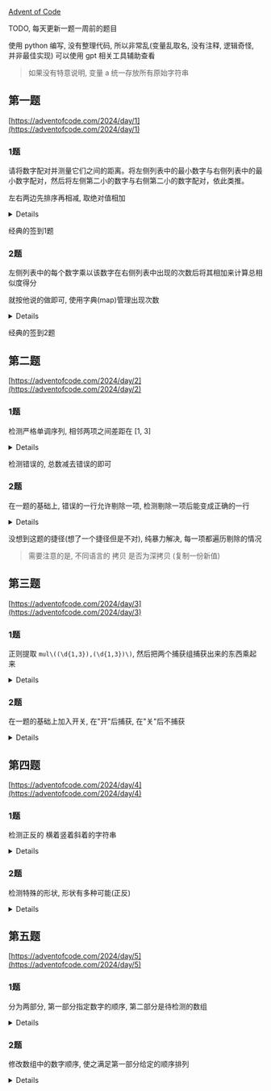 [Advent of Code](https://adventofcode.com/)

TODO, 每天更新一题一周前的题目

使用 python 编写, 没有整理代码, 所以非常乱(变量乱取名, 没有注释, 逻辑奇怪, 并非最佳实现)
可以使用 gpt 相关工具辅助查看

> 如果没有特意说明, 变量 a 统一存放所有原始字符串

## 第一题

[https://adventofcode.com/2024/day/1](https://adventofcode.com/2024/day/1)

### 1题

请将数字配对并测量它们之间的距离。将左侧列表中的最小数字与右侧列表中的最小数字配对，然后将左侧第二小的数字与右侧第二小的数字配对，依此类推。

左右两边先排序再相减, 取绝对值相加

<details><summary>Details</summary>
<p>

```python

list1, list2 = [], []

for i in a.split("\n"):
    m, n = i.split("   ")
    list1.append(int(m))
    list2.append(int(n))

ans = 0
for i in zip(sorted(list1), sorted(list2)):
    ans += abs(i[0] - i[1])
print(ans)

```

</p>
</details> 

经典的签到1题

### 2题

左侧列表中的每个数字乘以该数字在右侧列表中出现的次数后将其相加来计算总相似度得分

就按他说的做即可, 使用字典(map)管理出现次数

<details><summary>Details</summary>
<p>

```python
list1, list2 = [], []

for i in a.split("\n"):
    m, n = i.split("   ")
    list1.append(int(m))
    list2.append(int(n))

t = {}
for i in list2:
    if i in t:
        t[i] += 1
    else:
        t[i] = 1

ans = 0
for i in list1:
    if i in t:
        ans += i * t[i]

print(ans)
```

</p>
</details> 

经典的签到2题

## 第二题

[https://adventofcode.com/2024/day/2](https://adventofcode.com/2024/day/2)

### 1题

检测严格单调序列, 相邻两项之间差距在 [1, 3]

<details><summary>Details</summary>
<p>

```python
t = []
for i in a.split('\n'):
    t.append(list(map(int, i.split())))

ans = 0
for i in t:
    temp = 1 if i[1] - i[0] > 0 else -1
    for j in range(1, len(i)):

        if 0 < (i[j] - i[j - 1]) * temp < 4:
            continue
        else:
            ans += 1
            break


print(1000-ans)
```

</p>
</details> 

检测错误的, 总数减去错误的即可

### 2题

在一题的基础上, 错误的一行允许剔除一项, 检测剔除一项后能变成正确的一行

<details><summary>Details</summary>
<p>

```python
t = []
for i in a.split('\n'):
    t.append(list(map(int, i.split())))

ans = 0
for i in t:
    temp = 1 if i[1] - i[0] > 0 else -1
    for j in range(1, len(i)):
        if 0 < (i[j] - i[j - 1]) * temp < 4:
            continue
        else:
            # ans += 1
            for k in range(len(i)):
                copy = deepcopy(i)
                del copy[k]
                temp = 1 if copy[1] - copy[0] > 0 else -1
                for t in range(1, len(copy)):
                    if 0 < (copy[t] - copy[t - 1]) * temp < 4:
                        continue
                    else:
                        break
                else:
                    ans += 1
                    break
            break
    else:
        ans += 1

print(ans)
```

</p>
</details> 

没想到这题的捷径(想了一个捷径但是不对), 纯暴力解决, 每一项都遍历剔除的情况

> 需要注意的是, 不同语言的 拷贝 是否为深拷贝 (复制一份新值)

## 第三题

[https://adventofcode.com/2024/day/3](https://adventofcode.com/2024/day/3)

### 1题

正则提取 `mul\((\d{1,3}),(\d{1,3})\)`, 然后把两个捕获组捕获出来的东西乘起来

<details><summary>Details</summary>
<p>

```python
temp = re.findall(r'mul\((\d{1,3}),(\d{1,3})\)', a)
print(temp)
ans = 0
for i in temp:
    ans += int(i[0]) * int(i[1])

print(ans)
```

</p>
</details> 

### 2题

在一题的基础上加入开关, 在"开"后捕获, 在"关"后不捕获

<details><summary>Details</summary>
<p>

```python
allsearch = r'mul\((\d{1,3}),(\d{1,3})\)|(do\(\))|(don\'t\(\))'

aaa = re.findall(allsearch, a)
print(aaa)
ans = 0
flag = True
for i in aaa:
    if i[2]:
        flag = True
    if i[3]:
        flag = False
    if i[0] == '':
        continue
    if flag:
        ans += int(i[0]) * int(i[1])

print(ans)
```

</p>
</details>

## 第四题

[https://adventofcode.com/2024/day/4](https://adventofcode.com/2024/day/4)

### 1题

检测正反的 横着竖着斜着的字符串

<details><summary>Details</summary>
<p>

```python

t = a.split('\n')
aaa = []
for i in t:
    aaa.append(list(i))

print(aaa)
ans = 0

i = 0
while i < len(aaa):
    j = 0
    while j < len(aaa[i]):
        # 检测正的
        if aaa[i][j] == 'X':
            # 检测横着的
            if j + 3 < len(aaa[i]):
                if aaa[i][j+1] == 'M' and aaa[i][j+2] == 'A' and aaa[i][j+3] == 'S':
                    ans += 1
            # 检测竖着的
            if i + 3 < len(aaa):
                if aaa[i+1][j] == 'M' and aaa[i+2][j] == 'A' and aaa[i+3][j] == 'S':
                    ans += 1
            # 检测对角
            if j + 3 < len(aaa[i]) and i + 3 < len(aaa):
                if aaa[i+1][j+1] == 'M' and aaa[i+2][j+2] == 'A' and aaa[i+3][j+3] == 'S':
                    ans += 1
            if j - 3 >= 0 and i + 3 < len(aaa):
                if aaa[i+1][j-1] == 'M' and aaa[i+2][j-2] == 'A' and aaa[i+3][j-3] == 'S':
                    ans += 1
        # 检测反的
        if aaa[i][j] == 'S':
            # 检测横着的
            if j + 3 < len(aaa[i]):
                if aaa[i][j+1] == 'A' and aaa[i][j+2] == 'M' and aaa[i][j+3] == 'X':
                    ans += 1
            # 检测竖着的
            if i + 3 < len(aaa):
                if aaa[i+1][j] == 'A' and aaa[i+2][j] == 'M' and aaa[i+3][j] == 'X':
                    ans += 1
            # 检测对角
            if j + 3 < len(aaa[i]) and i + 3 < len(aaa):
                if aaa[i+1][j+1] == 'A' and aaa[i+2][j+2] == 'M' and aaa[i+3][j+3] == 'X':
                    ans += 1
            if j - 3 >= 0 and i + 3 < len(aaa):
                if aaa[i+1][j-1] == 'A' and aaa[i+2][j-2] == 'M' and aaa[i+3][j-3] == 'X':
                    ans += 1
        j += 1
    i += 1

print(ans)

```

</p>
</details> 

### 2题

检测特殊的形状, 形状有多种可能(正反)

<details><summary>Details</summary>
<p>

```python
t = a.split('\n')
aaa = []
for i in t:
    aaa.append(list(i))

print(aaa)
ans = 0

i = 0
while i + 2 < len(aaa):
    j = 0
    while j + 2 < len(aaa[i]):
        if aaa[i][j] == 'M':
            if aaa[i+1][j+1] == 'A' and aaa[i+2][j+2] == 'S':
                if aaa[i][j+2] =='S' and aaa[i+2][j] == 'M':
                    ans += 1
                elif aaa[i][j+2] == 'M' and aaa[i+2][j] == 'S':
                    ans += 1
        if aaa[i][j] == 'S':
            if aaa[i+1][j+1] == 'A' and aaa[i+2][j+2] == 'M':
                if aaa[i][j+2] =='M' and aaa[i+2][j] == 'S':
                    ans += 1
                elif aaa[i][j+2] == 'S' and aaa[i+2][j] == 'M':
                    ans += 1

        j += 1
    i += 1

print(ans)
```

</p>
</details> 

## 第五题

[https://adventofcode.com/2024/day/5](https://adventofcode.com/2024/day/5)

### 1题

分为两部分, 第一部分指定数字的顺序, 第二部分是待检测的数组

<details><summary>Details</summary>
<p>

```python

ahead, after = a.split('\n\n')

ahead_procress = {}
for i in ahead.split('\n'):
    t = list(map(int, i.split('|')))
    if t[0] not in ahead_procress:
        ahead_procress[t[0]] = [t[1]]
    else:
        ahead_procress[t[0]].append(t[1])

print(ahead_procress)

after_procress = []
for i in after.split('\n'):
    after_procress.append(list(map(int, i.split(','))))

ans = 0

for i in after_procress:
    aaa = []
    for j in i[::-1]:
        if j not in aaa:
            if j in ahead_procress:
                aaa.extend(ahead_procress[j])
        else:
            break
    else:
        ans += i[len(i)//2]

print(ans)

```

</p>
</details>

### 2题

修改数组中的数字顺序, 使之满足第一部分给定的顺序排列

<details><summary>Details</summary>
<p>

```python

ahead, after = a.split('\n\n')

ahead_procress = {}
ahead_procress2 = {}
for i in ahead.split('\n'):
    t = list(map(int, i.split('|')))
    if t[0] not in ahead_procress:
        ahead_procress[t[0]] = [t[1]]
    else:
        ahead_procress[t[0]].append(t[1])

    if t[1] not in ahead_procress2:
        ahead_procress2[t[1]] = [t[0]]
    else:
        ahead_procress2[t[1]].append(t[0])

print(ahead_procress)

after_procress = []
for i in after.split('\n'):
    after_procress.append(list(map(int, i.split(','))))

ans = 0

for i in after_procress:
    aaa = []
    bbb = []
    flag = True
    for j in i[::-1]:
        bbb.append(j)
        if j not in aaa:
            if j in ahead_procress:
                aaa.extend(ahead_procress[j])
        else:
            bbb.pop()
            flag = False
            for k in bbb:
                if k in ahead_procress2[j]:
                    bbb.insert(bbb.index(k), j)
                    break
            
    if flag is False:
        ans += bbb[len(bbb)//2]

print(ans)

```

</p>
</details> 
